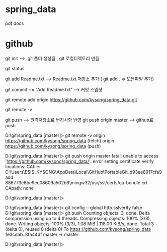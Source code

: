 # spring_data
pdf docs

# github 
git init              -->  .git 폴더 생성됨 , git 로컬디렉토리 만듬

git status

git add Readme.txt   --> Readme.txt 저장소 추가 ( git add . => 모든파일 추가)

git commit -m "Add Readme.txt"  --> 커밋 스넵샷 


git remote add origin https://github.com/kysong/spring_data.git

git remote -v

git push             --> 원격저장소로 변경사항 반영 
git push origin master  --> github로 push



D:\git\spring_data [master]> git remote -v
origin  https://github.com/kysong/spring_data (fetch)
origin  https://github.com/kysong/spring_data (push)


D:\git\spring_data [master]> git push origin master
fatal: unable to access 'https://github.com/kysong/spring_data/': error setting certificate verify locations:
  CAfile: C:\Users\ESIS_KYSONG\AppData\Local\GitHub\PortableGit_d93ee8917cfa9add  
886773e6be9ec08609a502b6\mingw32/usr/ssl/certs/ca-bundle.crt
  CApath: none

  
D:\git\spring_data [master]>


D:\git\spring_data [master]> git config --global http.sslverify false   
D:\git\spring_data [master]> git push
Counting objects: 3, done.
Delta compression using up to 4 threads.
Compressing objects: 100% (3/3), done.
Writing objects: 100% (3/3), 1.08 MiB | 118.00 KiB/s, done.
Total 3 (delta 0), reused 0 (delta 0)
To https://github.com/kysong/spring_data
   1e3cdab..8fa44df  master -> master

   
D:\git\spring_data [master]>


